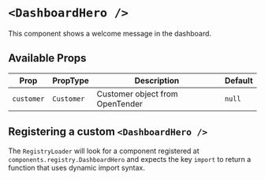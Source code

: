 # `<DashboardHero />`

This component shows a welcome message in the dashboard.

## Available Props

| Prop       | PropType   | Description                     | Default |
| ---------- | ---------- | ------------------------------- | ------- |
| `customer` | `Customer` | Customer object from OpenTender | `null`  |

## Registering a custom `<DashboardHero />`

The `RegistryLoader` will look for a component registered at `components.registry.DashboardHero` and expects the key `import` to return a function that uses dynamic import syntax.
